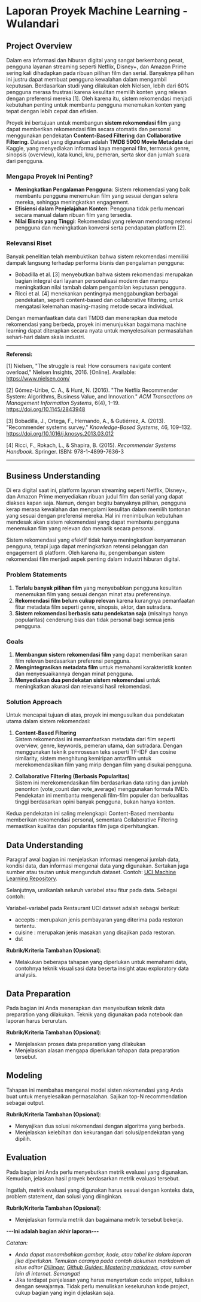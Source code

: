 # Laporan Proyek Machine Learning - Wulandari

## Project Overview

Dalam era informasi dan hiburan digital yang sangat berkembang pesat, pengguna layanan streaming seperti Netflix, Disney+, dan Amazon Prime sering kali dihadapkan pada ribuan pilihan film dan serial. Banyaknya pilihan ini justru dapat membuat pengguna kewalahan dalam mengambil keputusan. Berdasarkan studi yang dilakukan oleh Nielsen, lebih dari 60% pengguna merasa frustrasi karena kesulitan memilih konten yang relevan dengan preferensi mereka [1]. Oleh karena itu, sistem rekomendasi menjadi kebutuhan penting untuk membantu pengguna menemukan konten yang tepat dengan lebih cepat dan efisien.

Proyek ini bertujuan untuk membangun **sistem rekomendasi film** yang dapat memberikan rekomendasi film secara otomatis dan personal menggunakan pendekatan **Content-Based Filtering** dan **Collaborative Filtering**. Dataset yang digunakan adalah **TMDB 5000 Movie Metadata** dari Kaggle, yang menyediakan informasi kaya mengenai film, termasuk genre, sinopsis (overview), kata kunci, kru, pemeran, serta skor dan jumlah suara dari pengguna.

### Mengapa Proyek Ini Penting?

- **Meningkatkan Pengalaman Pengguna**: Sistem rekomendasi yang baik membantu pengguna menemukan film yang sesuai dengan selera mereka, sehingga meningkatkan engagement.
- **Efisiensi dalam Penjelajahan Konten**: Pengguna tidak perlu mencari secara manual dalam ribuan film yang tersedia.
- **Nilai Bisnis yang Tinggi**: Rekomendasi yang relevan mendorong retensi pengguna dan meningkatkan konversi serta pendapatan platform [2].

### Relevansi Riset

Banyak penelitian telah membuktikan bahwa sistem rekomendasi memiliki dampak langsung terhadap performa bisnis dan pengalaman pengguna:

- Bobadilla et al. [3] menyebutkan bahwa sistem rekomendasi merupakan bagian integral dari layanan personalisasi modern dan mampu meningkatkan nilai tambah dalam pengambilan keputusan pengguna.
- Ricci et al. [4] menekankan pentingnya menggabungkan berbagai pendekatan, seperti content-based dan collaborative filtering, untuk mengatasi kelemahan masing-masing metode secara individual.

Dengan memanfaatkan data dari TMDB dan menerapkan dua metode rekomendasi yang berbeda, proyek ini menunjukkan bagaimana machine learning dapat diterapkan secara nyata untuk menyelesaikan permasalahan sehari-hari dalam skala industri.

---

**Referensi:**

[1] Nielsen, "The struggle is real: How consumers navigate content overload," Nielsen Insights, 2016. [Online]. Available: https://www.nielsen.com/

[2] Gómez-Uribe, C. A., & Hunt, N. (2016). "The Netflix Recommender System: Algorithms, Business Value, and Innovation." *ACM Transactions on Management Information Systems*, 6(4), 1–19. https://doi.org/10.1145/2843948

[3] Bobadilla, J., Ortega, F., Hernando, A., & Gutiérrez, A. (2013). "Recommender systems survey." *Knowledge-Based Systems*, 46, 109–132. https://doi.org/10.1016/j.knosys.2013.03.012

[4] Ricci, F., Rokach, L., & Shapira, B. (2015). *Recommender Systems Handbook*. Springer. ISBN: 978-1-4899-7636-3

---
## Business Understanding

Di era digital saat ini, platform layanan streaming seperti Netflix, Disney+, dan Amazon Prime menyediakan ribuan judul film dan serial yang dapat diakses kapan saja. Namun, dengan begitu banyaknya pilihan, pengguna kerap merasa kewalahan dan mengalami kesulitan dalam memilih tontonan yang sesuai dengan preferensi mereka. Hal ini menimbulkan kebutuhan mendesak akan sistem rekomendasi yang dapat membantu pengguna menemukan film yang relevan dan menarik secara personal.

Sistem rekomendasi yang efektif tidak hanya meningkatkan kenyamanan pengguna, tetapi juga dapat meningkatkan retensi pelanggan dan engagement di platform. Oleh karena itu, pengembangan sistem rekomendasi film menjadi aspek penting dalam industri hiburan digital.

### Problem Statements

1. **Terlalu banyak pilihan film** yang menyebabkan pengguna kesulitan menemukan film yang sesuai dengan minat atau preferensinya.
2. **Rekomendasi film belum cukup relevan** karena kurangnya pemanfaatan fitur metadata film seperti genre, sinopsis, aktor, dan sutradara.
3. **Sistem rekomendasi berbasis satu pendekatan saja** (misalnya hanya popularitas) cenderung bias dan tidak personal bagi semua jenis pengguna.

### Goals

1. **Membangun sistem rekomendasi film** yang dapat memberikan saran film relevan berdasarkan preferensi pengguna.
2. **Mengintegrasikan metadata film** untuk memahami karakteristik konten dan menyesuaikannya dengan minat pengguna.
3. **Menyediakan dua pendekatan sistem rekomendasi** untuk meningkatkan akurasi dan relevansi hasil rekomendasi.

### Solution Approach

Untuk mencapai tujuan di atas, proyek ini mengusulkan dua pendekatan utama dalam sistem rekomendasi:

1. **Content-Based Filtering**  
   Sistem rekomendasi ini memanfaatkan metadata dari film seperti overview, genre, keywords, pemeran utama, dan sutradara. Dengan menggunakan teknik pemrosesan teks seperti TF-IDF dan cosine similarity, sistem menghitung kemiripan antarfilm untuk merekomendasikan film yang mirip dengan film yang disukai pengguna.

2. **Collaborative Filtering (Berbasis Popularitas)**  
   Sistem ini merekomendasikan film berdasarkan data rating dan jumlah penonton (vote_count dan vote_average) menggunakan formula IMDb. Pendekatan ini membantu mengenali film-film populer dan berkualitas tinggi berdasarkan opini banyak pengguna, bukan hanya konten.

Kedua pendekatan ini saling melengkapi: Content-Based membantu memberikan rekomendasi personal, sementara Collaborative Filtering memastikan kualitas dan popularitas film juga diperhitungkan.


## Data Understanding
Paragraf awal bagian ini menjelaskan informasi mengenai jumlah data, kondisi data, dan informasi mengenai data yang digunakan. Sertakan juga sumber atau tautan untuk mengunduh dataset. Contoh: [UCI Machine Learning Repository](https://archive.ics.uci.edu/ml/datasets/Restaurant+%26+consumer+data).

Selanjutnya, uraikanlah seluruh variabel atau fitur pada data. Sebagai contoh:  

Variabel-variabel pada Restaurant UCI dataset adalah sebagai berikut:
- accepts : merupakan jenis pembayaran yang diterima pada restoran tertentu.
- cuisine : merupakan jenis masakan yang disajikan pada restoran.
- dst

**Rubrik/Kriteria Tambahan (Opsional)**:
- Melakukan beberapa tahapan yang diperlukan untuk memahami data, contohnya teknik visualisasi data beserta insight atau exploratory data analysis.

## Data Preparation
Pada bagian ini Anda menerapkan dan menyebutkan teknik data preparation yang dilakukan. Teknik yang digunakan pada notebook dan laporan harus berurutan.

**Rubrik/Kriteria Tambahan (Opsional)**: 
- Menjelaskan proses data preparation yang dilakukan
- Menjelaskan alasan mengapa diperlukan tahapan data preparation tersebut.

## Modeling
Tahapan ini membahas mengenai model sisten rekomendasi yang Anda buat untuk menyelesaikan permasalahan. Sajikan top-N recommendation sebagai output.

**Rubrik/Kriteria Tambahan (Opsional)**: 
- Menyajikan dua solusi rekomendasi dengan algoritma yang berbeda.
- Menjelaskan kelebihan dan kekurangan dari solusi/pendekatan yang dipilih.

## Evaluation
Pada bagian ini Anda perlu menyebutkan metrik evaluasi yang digunakan. Kemudian, jelaskan hasil proyek berdasarkan metrik evaluasi tersebut.

Ingatlah, metrik evaluasi yang digunakan harus sesuai dengan konteks data, problem statement, dan solusi yang diinginkan.

**Rubrik/Kriteria Tambahan (Opsional)**: 
- Menjelaskan formula metrik dan bagaimana metrik tersebut bekerja.

**---Ini adalah bagian akhir laporan---**

_Catatan:_
- _Anda dapat menambahkan gambar, kode, atau tabel ke dalam laporan jika diperlukan. Temukan caranya pada contoh dokumen markdown di situs editor [Dillinger](https://dillinger.io/), [Github Guides: Mastering markdown](https://guides.github.com/features/mastering-markdown/), atau sumber lain di internet. Semangat!_
- Jika terdapat penjelasan yang harus menyertakan code snippet, tuliskan dengan sewajarnya. Tidak perlu menuliskan keseluruhan kode project, cukup bagian yang ingin dijelaskan saja.
